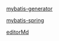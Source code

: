 [mybatis-generator](http://mybatis.org/generator/index.html)

[mybatis-spring](http://mybatis.org/spring-boot-starter)
        
[editorMd](https://pandao.github.io/editor.md/)